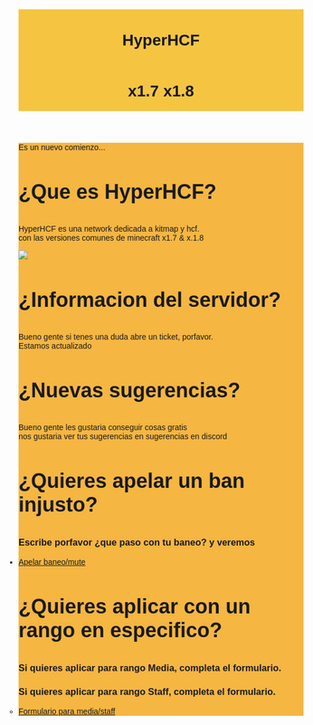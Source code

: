 <!DOCTYPE hml>
<!DOCTYPE html>
<html>
<head>
	<title>HyperHCF | Foro</title>
	<meta charset="uft-8">
	<meta name="description" content="Hola me llamo santino y me gusta jugar al minecraft">
</head>
<body style="font-family: Helvetica, Arial, sans-serif;">
<header style="background-color:#f5c542;color;white;text-aling:center;:padding:16px">
<h1 style="display:inline-block;width:400px;font-weight:700"> HyperHCF </h1>
<h1 style="display:inline-block;width:400px;font-weight:700"> x1.7 x1.8 </h1>
</header>
<div style="background-color:#f5b642;color;black;aling;center:padding:16px">
Es un nuevo comienzo...
<h3 style="font-size:36px;font-weight:white:700px;">¿Que es HyperHCF?</h3>
<div>
<dl>
<dt>HyperHCF es una network dedicada a kitmap y hcf.</dt>
<dt>con las versiones comunes de minecraft x1.7 & x.1.8</dt>
</div>
<section>
<img src="/Users/Ifran/Downloads/vikingo.jpg">
<div style="background-color:#f5b642;color;black;aling;center:padding:16px">
<div >
<h3 style="font-size:36px;font-weight:700;">¿Informacion del servidor?</h3>
<div style="background-color:#f5b642;color;black;aling;center:padding:16px">
<dl>
<dt>Bueno gente si tenes una duda abre un ticket, porfavor.</dt>
<dt>Estamos actualizado</dt>
<h3 style="font-size:36px;font-weight:700;">¿Nuevas sugerencias?</h3>
<div>
<dl>
<dt>Bueno gente les gustaria conseguir cosas gratis</dt>
<dt>nos gustaria ver tus sugerencias en sugerencias en discord</dt>
<h3 style="font-size:36px;font-weight:700;">¿Quieres apelar un ban injusto?</h3>
<div>
<dl>
<h3>Escribe porfavor ¿que paso con tu baneo? y veremos</h3>
<ul style="margin-top:12PX;padding:0px;">
<li style="margin-top:16px:">
<a href="https://docs.google.com/forms/d/e/1FAIpQLSeLb6JKONXiYgXFlCAlwAjkR3lCuGu_U6OnCBdb_j0k8TNpQw/viewform?usp=sf_link">Apelar baneo/mute</a>
<h3 style="font-size:36px;font-weight:700;">¿Quieres aplicar con un rango en especifico?</h3>
<div>
<dl>
<h3>Si quieres aplicar para rango Media, completa el formulario.</h3>
<h3>Si quieres aplicar para rango Staff, completa el formulario.</h3>
<ul style="margin-top:12PX;padding:0px;">
<li style="margin-top:16px:">
<a href="https://docs.google.com/forms/d/e/1FAIpQLSfwWhVOmp50TlAwkP5qDaMKjOW6pszIBxvN8QsqFoEU6GGm2w/viewform?usp=sf_linkhttps://docs.google.com/forms/d/e/1FAIpQLSeLb6JKONXiYgXFlCAlwAjkR3lCuGu_U6OnCBdb_j0k8TNpQw/viewform?usp=sf_link">Formulario para media/staff</a>
